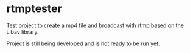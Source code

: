 # rtmptester
Test project to create a mp4 file and broadcast with rtmp based on the Libav library.

Project is still being developed and is not ready to be run yet.

